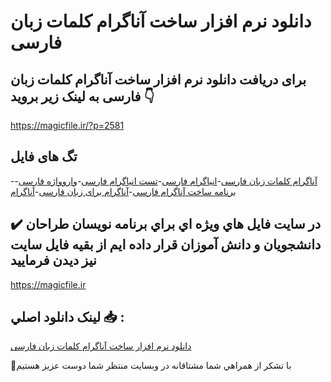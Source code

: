 # دانلود نرم افزار ساخت آناگرام کلمات زبان فارسی

## برای دریافت دانلود نرم افزار ساخت آناگرام کلمات زبان فارسی به لینک زیر بروید 👇

https://magicfile.ir/?p=2581

## تگ های فایل

-[آناگرام کلمات زبان فارسی](https://magicfile.ir/product/%d9%86%d8%b1%d9%85-%d8%a7%d9%81%d8%b2%d8%a7%d8%b1-%d8%b3%d8%a7%d8%ae%d8%aa-%d8%a2%d9%86%d8%a7%da%af%d8%b1%d8%a7%d9%85-%da%a9%d9%84%d9%85%d8%a7%d8%aa-%d8%b2%d8%a8%d8%a7%d9%86-%d9%81%d8%a7%d8%b1%d8%b3%db%8c/)-[انیاگرام فارسی](https://magicfile.ir/product/%d9%86%d8%b1%d9%85-%d8%a7%d9%81%d8%b2%d8%a7%d8%b1-%d8%b3%d8%a7%d8%ae%d8%aa-%d8%a2%d9%86%d8%a7%da%af%d8%b1%d8%a7%d9%85-%da%a9%d9%84%d9%85%d8%a7%d8%aa-%d8%b2%d8%a8%d8%a7%d9%86-%d9%81%d8%a7%d8%b1%d8%b3%db%8c/)-[تست انیاگرام فارسی](https://magicfile.ir/product/%d9%86%d8%b1%d9%85-%d8%a7%d9%81%d8%b2%d8%a7%d8%b1-%d8%b3%d8%a7%d8%ae%d8%aa-%d8%a2%d9%86%d8%a7%da%af%d8%b1%d8%a7%d9%85-%da%a9%d9%84%d9%85%d8%a7%d8%aa-%d8%b2%d8%a8%d8%a7%d9%86-%d9%81%d8%a7%d8%b1%d8%b3%db%8c/)-[واروواژه فارسی](https://magicfile.ir/product/%d9%86%d8%b1%d9%85-%d8%a7%d9%81%d8%b2%d8%a7%d8%b1-%d8%b3%d8%a7%d8%ae%d8%aa-%d8%a2%d9%86%d8%a7%da%af%d8%b1%d8%a7%d9%85-%da%a9%d9%84%d9%85%d8%a7%d8%aa-%d8%b2%d8%a8%d8%a7%d9%86-%d9%81%d8%a7%d8%b1%d8%b3%db%8c/)-[برنامه ساخت آناگرام فارسی](https://magicfile.ir/product/%d9%86%d8%b1%d9%85-%d8%a7%d9%81%d8%b2%d8%a7%d8%b1-%d8%b3%d8%a7%d8%ae%d8%aa-%d8%a2%d9%86%d8%a7%da%af%d8%b1%d8%a7%d9%85-%da%a9%d9%84%d9%85%d8%a7%d8%aa-%d8%b2%d8%a8%d8%a7%d9%86-%d9%81%d8%a7%d8%b1%d8%b3%db%8c/)-[آناگرام برای زبان فارسی](https://magicfile.ir/product/%d9%86%d8%b1%d9%85-%d8%a7%d9%81%d8%b2%d8%a7%d8%b1-%d8%b3%d8%a7%d8%ae%d8%aa-%d8%a2%d9%86%d8%a7%da%af%d8%b1%d8%a7%d9%85-%da%a9%d9%84%d9%85%d8%a7%d8%aa-%d8%b2%d8%a8%d8%a7%d9%86-%d9%81%d8%a7%d8%b1%d8%b3%db%8c/)-[آناگرام](https://magicfile.ir/product/%d9%86%d8%b1%d9%85-%d8%a7%d9%81%d8%b2%d8%a7%d8%b1-%d8%b3%d8%a7%d8%ae%d8%aa-%d8%a2%d9%86%d8%a7%da%af%d8%b1%d8%a7%d9%85-%da%a9%d9%84%d9%85%d8%a7%d8%aa-%d8%b2%d8%a8%d8%a7%d9%86-%d9%81%d8%a7%d8%b1%d8%b3%db%8c/)

## ✔️ در سايت فايل هاي ويژه اي براي برنامه نويسان طراحان دانشجويان و دانش آموزان قرار داده ايم از بقيه فايل سايت نيز ديدن فرماييد

https://magicfile.ir


## لينک دانلود اصلي 📥 :

[دانلود نرم افزار ساخت آناگرام کلمات زبان فارسی](https://magicfile.ir/product/%d9%86%d8%b1%d9%85-%d8%a7%d9%81%d8%b2%d8%a7%d8%b1-%d8%b3%d8%a7%d8%ae%d8%aa-%d8%a2%d9%86%d8%a7%da%af%d8%b1%d8%a7%d9%85-%da%a9%d9%84%d9%85%d8%a7%d8%aa-%d8%b2%d8%a8%d8%a7%d9%86-%d9%81%d8%a7%d8%b1%d8%b3%db%8c/) 


🙏با تشکر از همراهي شما مشتاقانه در وبسایت منتظر شما دوست عزیز هستیم

